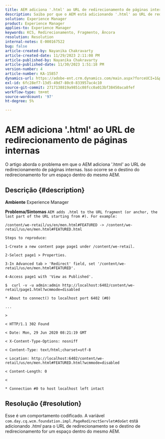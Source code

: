 ```yaml
---
title: AEM adiciona '.html' ao URL de redirecionamento de páginas internas
description: Saiba por que o AEM está adicionando '.html' ao URL de redirecionamento de páginas internas
solution: Experience Manager
product: Experience Manager
applies-to: Experience Manager
keywords: KCS, Redirecionamento, Fragmento, Âncora
resolution: Resolution
internal-notes: E-000167522
bug: false
article-created-by: Nayanika Chakravarty
article-created-date: 11/29/2023 2:11:08 PM
article-published-by: Nayanika Chakravarty
article-published-date: 11/30/2023 1:51:18 PM
version-number: 4
article-number: KA-15857
dynamics-url: https://adobe-ent.crm.dynamics.com/main.aspx?forceUCI=1&pagetype=entityrecord&etn=knowledgearticle&id=3507b822-c18e-ee11-8179-6045bd006b4b
exl-id: 6fc28ef7-13d5-49d7-80c0-833957ac4c10
source-git-commit: 2717138819a9851c08fcc0a013bf38450aca8fef
workflow-type: tm+mt
source-wordcount: '97'
ht-degree: 5%

---
```


# AEM adiciona &#39;.html&#39; ao URL de redirecionamento de páginas internas


O artigo aborda o problema em que o AEM adiciona &#39;.html&#39; ao URL de redirecionamento de páginas internas. Isso ocorre se o destino do redirecionamento for um espaço dentro do mesmo AEM.

## Descrição {#description}


<b>Ambiente</b>
Experience Manager

<b>Problema/Sintomas</b>
`AEM adds .html to the URL fragment (or anchor, the last part of the URL starting from #). For example:`


```
/content/we-retail/us/en/men.html#FEATURED -> /content/we-retail/us/en/men.html#FEATURED.html

Steps to reproduce:
```



```
1-Create a new content page page1 under /content/we-retail.
```



```
2-Select page1 > Properties.
```



```
3-In Advanced tab > 'Redirect' field, set '/content/we-retail/us/en/men.html#FEATURED'.
```



```
4-Access page1 with 'View as Published'.
```



```
$  curl -v -u admin:admin http://localhost:6402/content/we-retail/page1.html?wcmmode=disabled
```



```
* About to connect() to localhost port 6402 (#0)
```



```
...
```



```
>
```



```
< HTTP/1.1 302 Found
```



```
< Date: Mon, 29 Jun 2020 08:21:19 GMT
```



```
< X-Content-Type-Options: nosniff
```



```
< Content-Type: text/html;charset=utf-8
```



```
< Location: http://localhost:6402/content/we-retail/us/en/men.html#FEATURED.html?wcmmode=disabled
```



```
< Content-Length: 0
```



```
<
```



```
* Connection #0 to host localhost left intact
```



## Resolução {#resolution}


Esse é um comportamento codificado. A variável `com.day.cq.wcm.foundation.impl.PageRedirectServlet#doGet` está adicionando *.html* para o URL de redirecionamento se o destino de redirecionamento for um espaço dentro do mesmo AEM.
